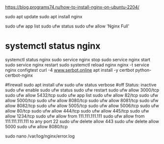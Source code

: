 https://blog.programs74.ru/how-to-install-nginx-on-ubuntu-2204/


sudo apt update
sudo apt install nginx

sudo ufw app list
sudo ufw status
sudo ufw allow 'Nginx Full'

# systemctl status nginx
systemctl status nginx
sudo service nginx stop
sudo service nginx start
sudo service nginx restart
sudo systemctl reload nginx
nginx -t
service nginx configtest
curl -4 www.serbot.online
apt install -y certbot python-certbot-nginx

#firewall
sudo apt install ufw
sudo ufw status verbose
#off
Status: inactive
sudo ufw enable
sudo ufw status
sudo ufw restart
sudo ufw allow 3000/tcp
sudo ufw allow 5432/tcp
sudo ufw app list
sudo ufw allow 82/tcp
sudo ufw allow 5000/tcp
sudo ufw allow 8080/tcp
sudo ufw allow 8081/tcp
sudo ufw allow 8082/tcp
sudo ufw allow 5005/tcp
sudo ufw allow 5006/tcp
sudo ufw allow 80/tcp
sudo ufw allow 444/tcp
sudo ufw allow 445/tcp
sudo ufw allow 1234/tcp
sudo ufw allow from 111.111.111.111
sudo ufw allow from 111.111.111.111 to any port 22
sudo ufw delete allow 443
sudo ufw delete allow 5000
sudo ufw allow 8080/tcp

sudo nano /var/log/nginx/error.log